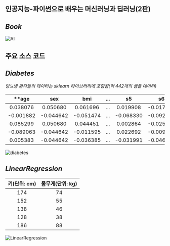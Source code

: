 ## 인공지능-파이썬으로 배우는 머신러닝과 딥러닝(2판)

## *Book*
![AI](https://github.com/MinWook6457/AI-Python/assets/103114126/d9a80cbb-2d9f-4efb-9f0b-59bca5e831b8)

## 주요 소스 코드

## *Diabetes*

*당뇨병 환자들의 데이터는 sklearn 라이브러리에 포함됨(약 442개의 샘플 데이터)* 

|**age|sex|bmi|...|s5|s6|target**|
|:---:|:---:|:---:|:---:|:---:|:---:|:---:|
|0.038076|0.050680|0.061696|...|0.019908|-0.017646|151.0|
|-0.001882|-0.044642|-0.051474|...|-0.068330|-0.092204|75.0|
|0.085299|0.050680|0.044451 |...|0.002864|-0.025930|141.0|
|-0.089063|-0.044642|-0.011595|...|0.022692|-0.009362|206.0|
|0.005383|-0.044642|-0.036385|...|-0.031991|-0.046641|135.0|



![diabetes](https://github.com/MinWook6457/AI-Python/assets/103114126/72d95eee-a769-427a-9074-319d1999b95e)

## *LinearRegression*
| **키(단위: cm)** | **몸무게(단위: kg)** |
|:---:|:---:|
|174|74|
|152|55|
|138|46|
|128|38|
|186|88|


![LinearRegression](https://github.com/MinWook6457/AI-Python/assets/103114126/aa88121f-9d2f-4d8f-93ac-1317d1fc2548)

